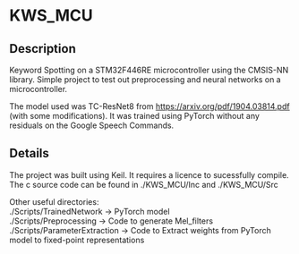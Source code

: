 # KWS_MCU

## Description

Keyword Spotting on a STM32F446RE microcontroller using the CMSIS-NN library. Simple project to test out preprocessing and neural networks on a microcontroller.   

The model used was TC-ResNet8 from https://arxiv.org/pdf/1904.03814.pdf (with some modifications). It was trained using PyTorch without any residuals on the Google Speech Commands.  

## Details

The project was built using Keil. It requires a licence to sucessfully compile.  
The c source code can be found in ./KWS_MCU/Inc and ./KWS_MCU/Src  

Other useful directories:  
./Scripts/TrainedNetwork -> PyTorch model  
./Scripts/Preprocessing -> Code to generate Mel_filters  
./Scripts/ParameterExtraction -> Code to Extract weights from PyTorch model to fixed-point representations   



